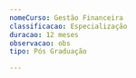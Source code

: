 ```yaml
---
nomeCurso: Gestão Financeira
classificacao: Especialização
duracao: 12 meses
observacao: obs
tipo: Pós Graduação

---
```


